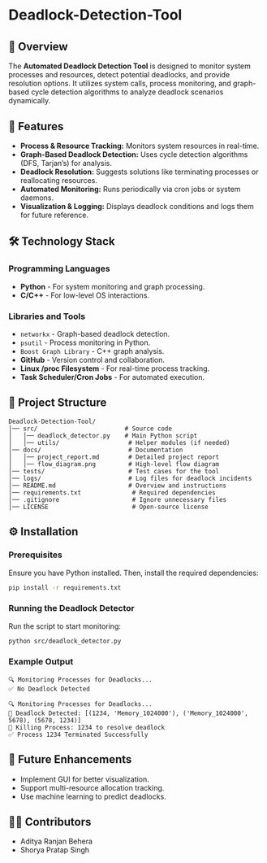 # Deadlock-Detection-Tool
######
## 📌 Overview

The **Automated Deadlock Detection Tool** is designed to monitor system processes and resources, detect potential deadlocks, and provide resolution options. It utilizes system calls, process monitoring, and graph-based cycle detection algorithms to analyze deadlock scenarios dynamically.

## 🚀 Features

- **Process & Resource Tracking:** Monitors system resources in real-time.
- **Graph-Based Deadlock Detection:** Uses cycle detection algorithms (DFS, Tarjan’s) for analysis.
- **Deadlock Resolution:** Suggests solutions like terminating processes or reallocating resources.
- **Automated Monitoring:** Runs periodically via cron jobs or system daemons.
- **Visualization & Logging:** Displays deadlock conditions and logs them for future reference.

## 🛠️ Technology Stack

### Programming Languages

- **Python** - For system monitoring and graph processing.
- **C/C++** - For low-level OS interactions.

### Libraries and Tools

- `networkx` - Graph-based deadlock detection.
- `psutil` - Process monitoring in Python.
- `Boost Graph Library` - C++ graph analysis.
- **GitHub** - Version control and collaboration.
- **Linux /proc Filesystem** - For real-time process tracking.
- **Task Scheduler/Cron Jobs** - For automated execution.

## 📂 Project Structure

```
Deadlock-Detection-Tool/
│── src/                        # Source code
│   │── deadlock_detector.py    # Main Python script
│   │── utils/                   # Helper modules (if needed)
│── docs/                        # Documentation
│   │── project_report.md        # Detailed project report
│   │── flow_diagram.png         # High-level flow diagram
│── tests/                       # Test cases for the tool
│── logs/                        # Log files for deadlock incidents
│── README.md                    # Overview and instructions
│── requirements.txt              # Required dependencies
│── .gitignore                    # Ignore unnecessary files
│── LICENSE                       # Open-source license
```

## ⚙️ Installation

### Prerequisites

Ensure you have Python installed. Then, install the required dependencies:

```sh
pip install -r requirements.txt
```

### Running the Deadlock Detector

Run the script to start monitoring:

```sh
python src/deadlock_detector.py
```

### Example Output

```
🔍 Monitoring Processes for Deadlocks...
✅ No Deadlock Detected

🔍 Monitoring Processes for Deadlocks...
🔴 Deadlock Detected: [(1234, 'Memory_1024000'), ('Memory_1024000', 5678), (5678, 1234)]
🔴 Killing Process: 1234 to resolve deadlock
✅ Process 1234 Terminated Successfully
```

## 📌 Future Enhancements

- Implement GUI for better visualization.
- Support multi-resource allocation tracking.
- Use machine learning to predict deadlocks.

## 👨‍💻 Contributors

- Aditya Ranjan Behera
- Shorya Pratap Singh

